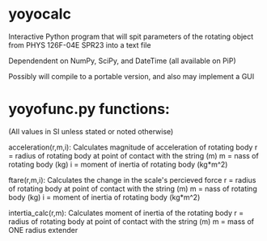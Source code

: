 # yoyocalc
Interactive Python program that will spit parameters of the rotating object from PHYS 126F-04E SPR23 into a text file

Dependendent on NumPy, SciPy, and DateTime (all available on PiP)

Possibly will compile to a portable version, and also may implement a GUI

# yoyofunc.py functions:

(All values in SI unless stated or noted otherwise)

acceleration(r,m,i): Calculates magnitude of acceleration of rotating body
r = radius of rotating body at point of contact with the string (m)
m = nass of rotating body (kg)
i = moment of inertia of rotating body (kg*m^2)

ftare(r,m,i): Calculates the change in the scale's percieved force
r = radius of rotating body at point of contact with the string (m)
m = nass of rotating body (kg)
i = moment of inertia of rotating body (kg*m^2)

intertia_calc(r,m): Calculates moment of inertia of the rotating body
r = radius of rotating body at point of contact with the string (m)
m = mass of ONE radius extender
